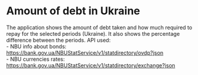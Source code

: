# Amount of debt in Ukraine

The application shows the amount of debt taken and how much required to repay for the selected periods (Ukraine). It also shows the percentage difference between the periods. API used: 
<br> - NBU info about bonds: https://bank.gov.ua/NBUStatService/v1/statdirectory/ovdp?json
<br> - NBU сurrencies rates: https://bank.gov.ua/NBUStatService/v1/statdirectory/exchange?json

 
